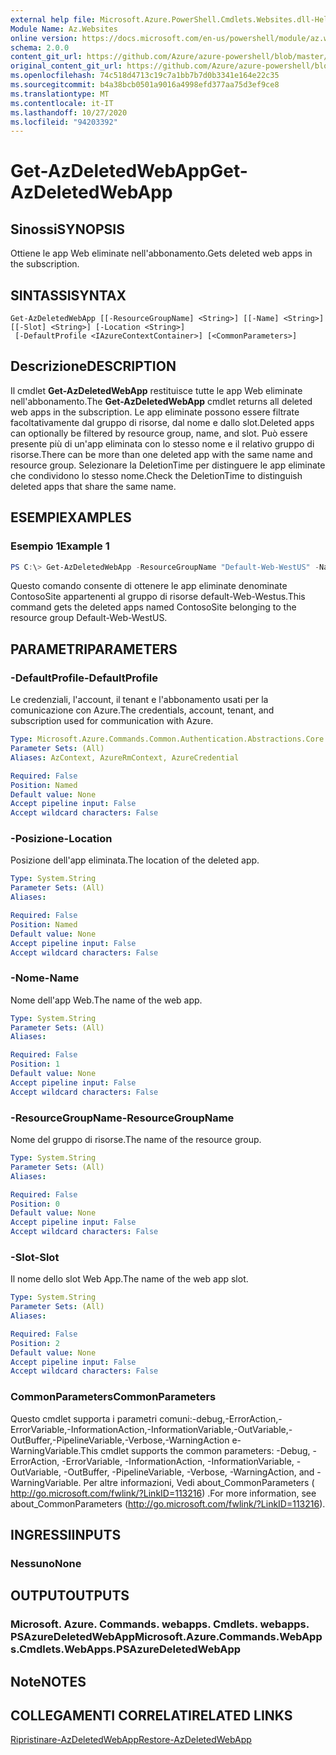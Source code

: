 ```yaml
---
external help file: Microsoft.Azure.PowerShell.Cmdlets.Websites.dll-Help.xml
Module Name: Az.Websites
online version: https://docs.microsoft.com/en-us/powershell/module/az.websites/get-azdeletedwebapp
schema: 2.0.0
content_git_url: https://github.com/Azure/azure-powershell/blob/master/src/Websites/Websites/help/Get-AzDeletedWebApp.md
original_content_git_url: https://github.com/Azure/azure-powershell/blob/master/src/Websites/Websites/help/Get-AzDeletedWebApp.md
ms.openlocfilehash: 74c518d4713c19c7a1bb7b7d0b3341e164e22c35
ms.sourcegitcommit: b4a38bcb0501a9016a4998efd377aa75d3ef9ce8
ms.translationtype: MT
ms.contentlocale: it-IT
ms.lasthandoff: 10/27/2020
ms.locfileid: "94203392"
---
```

# <span data-ttu-id="a84e1-101">Get-AzDeletedWebApp</span><span class="sxs-lookup"><span data-stu-id="a84e1-101">Get-AzDeletedWebApp</span></span>

## <span data-ttu-id="a84e1-102">Sinossi</span><span class="sxs-lookup"><span data-stu-id="a84e1-102">SYNOPSIS</span></span>
<span data-ttu-id="a84e1-103">Ottiene le app Web eliminate nell'abbonamento.</span><span class="sxs-lookup"><span data-stu-id="a84e1-103">Gets deleted web apps in the subscription.</span></span>

## <span data-ttu-id="a84e1-104">SINTASSI</span><span class="sxs-lookup"><span data-stu-id="a84e1-104">SYNTAX</span></span>

```
Get-AzDeletedWebApp [[-ResourceGroupName] <String>] [[-Name] <String>] [[-Slot] <String>] [-Location <String>]
 [-DefaultProfile <IAzureContextContainer>] [<CommonParameters>]
```

## <span data-ttu-id="a84e1-105">Descrizione</span><span class="sxs-lookup"><span data-stu-id="a84e1-105">DESCRIPTION</span></span>
<span data-ttu-id="a84e1-106">Il cmdlet **Get-AzDeletedWebApp** restituisce tutte le app Web eliminate nell'abbonamento.</span><span class="sxs-lookup"><span data-stu-id="a84e1-106">The **Get-AzDeletedWebApp** cmdlet returns all deleted web apps in the subscription.</span></span> <span data-ttu-id="a84e1-107">Le app eliminate possono essere filtrate facoltativamente dal gruppo di risorse, dal nome e dallo slot.</span><span class="sxs-lookup"><span data-stu-id="a84e1-107">Deleted apps can optionally be filtered by resource group, name, and slot.</span></span> <span data-ttu-id="a84e1-108">Può essere presente più di un'app eliminata con lo stesso nome e il relativo gruppo di risorse.</span><span class="sxs-lookup"><span data-stu-id="a84e1-108">There can be more than one deleted app with the same name and resource group.</span></span> <span data-ttu-id="a84e1-109">Selezionare la DeletionTime per distinguere le app eliminate che condividono lo stesso nome.</span><span class="sxs-lookup"><span data-stu-id="a84e1-109">Check the DeletionTime to distinguish deleted apps that share the same name.</span></span>

## <span data-ttu-id="a84e1-110">ESEMPI</span><span class="sxs-lookup"><span data-stu-id="a84e1-110">EXAMPLES</span></span>

### <span data-ttu-id="a84e1-111">Esempio 1</span><span class="sxs-lookup"><span data-stu-id="a84e1-111">Example 1</span></span>
```powershell
PS C:\> Get-AzDeletedWebApp -ResourceGroupName "Default-Web-WestUS" -Name "ContosoSite"
```

<span data-ttu-id="a84e1-112">Questo comando consente di ottenere le app eliminate denominate ContosoSite appartenenti al gruppo di risorse default-Web-Westus.</span><span class="sxs-lookup"><span data-stu-id="a84e1-112">This command gets the deleted apps named ContosoSite belonging to the resource group Default-Web-WestUS.</span></span>

## <span data-ttu-id="a84e1-113">PARAMETRI</span><span class="sxs-lookup"><span data-stu-id="a84e1-113">PARAMETERS</span></span>

### <span data-ttu-id="a84e1-114">-DefaultProfile</span><span class="sxs-lookup"><span data-stu-id="a84e1-114">-DefaultProfile</span></span>
<span data-ttu-id="a84e1-115">Le credenziali, l'account, il tenant e l'abbonamento usati per la comunicazione con Azure.</span><span class="sxs-lookup"><span data-stu-id="a84e1-115">The credentials, account, tenant, and subscription used for communication with Azure.</span></span>

```yaml
Type: Microsoft.Azure.Commands.Common.Authentication.Abstractions.Core.IAzureContextContainer
Parameter Sets: (All)
Aliases: AzContext, AzureRmContext, AzureCredential

Required: False
Position: Named
Default value: None
Accept pipeline input: False
Accept wildcard characters: False
```

### <span data-ttu-id="a84e1-116">-Posizione</span><span class="sxs-lookup"><span data-stu-id="a84e1-116">-Location</span></span>
<span data-ttu-id="a84e1-117">Posizione dell'app eliminata.</span><span class="sxs-lookup"><span data-stu-id="a84e1-117">The location of the deleted app.</span></span>

```yaml
Type: System.String
Parameter Sets: (All)
Aliases:

Required: False
Position: Named
Default value: None
Accept pipeline input: False
Accept wildcard characters: False
```

### <span data-ttu-id="a84e1-118">-Nome</span><span class="sxs-lookup"><span data-stu-id="a84e1-118">-Name</span></span>
<span data-ttu-id="a84e1-119">Nome dell'app Web.</span><span class="sxs-lookup"><span data-stu-id="a84e1-119">The name of the web app.</span></span>

```yaml
Type: System.String
Parameter Sets: (All)
Aliases:

Required: False
Position: 1
Default value: None
Accept pipeline input: False
Accept wildcard characters: False
```

### <span data-ttu-id="a84e1-120">-ResourceGroupName</span><span class="sxs-lookup"><span data-stu-id="a84e1-120">-ResourceGroupName</span></span>
<span data-ttu-id="a84e1-121">Nome del gruppo di risorse.</span><span class="sxs-lookup"><span data-stu-id="a84e1-121">The name of the resource group.</span></span>

```yaml
Type: System.String
Parameter Sets: (All)
Aliases:

Required: False
Position: 0
Default value: None
Accept pipeline input: False
Accept wildcard characters: False
```

### <span data-ttu-id="a84e1-122">-Slot</span><span class="sxs-lookup"><span data-stu-id="a84e1-122">-Slot</span></span>
<span data-ttu-id="a84e1-123">Il nome dello slot Web App.</span><span class="sxs-lookup"><span data-stu-id="a84e1-123">The name of the web app slot.</span></span>

```yaml
Type: System.String
Parameter Sets: (All)
Aliases:

Required: False
Position: 2
Default value: None
Accept pipeline input: False
Accept wildcard characters: False
```

### <span data-ttu-id="a84e1-124">CommonParameters</span><span class="sxs-lookup"><span data-stu-id="a84e1-124">CommonParameters</span></span>
<span data-ttu-id="a84e1-125">Questo cmdlet supporta i parametri comuni:-debug,-ErrorAction,-ErrorVariable,-InformationAction,-InformationVariable,-OutVariable,-OutBuffer,-PipelineVariable,-Verbose,-WarningAction e-WarningVariable.</span><span class="sxs-lookup"><span data-stu-id="a84e1-125">This cmdlet supports the common parameters: -Debug, -ErrorAction, -ErrorVariable, -InformationAction, -InformationVariable, -OutVariable, -OutBuffer, -PipelineVariable, -Verbose, -WarningAction, and -WarningVariable.</span></span> <span data-ttu-id="a84e1-126">Per altre informazioni, Vedi about_CommonParameters ( http://go.microsoft.com/fwlink/?LinkID=113216) .</span><span class="sxs-lookup"><span data-stu-id="a84e1-126">For more information, see about_CommonParameters (http://go.microsoft.com/fwlink/?LinkID=113216).</span></span>

## <span data-ttu-id="a84e1-127">INGRESSI</span><span class="sxs-lookup"><span data-stu-id="a84e1-127">INPUTS</span></span>

### <span data-ttu-id="a84e1-128">Nessuno</span><span class="sxs-lookup"><span data-stu-id="a84e1-128">None</span></span>

## <span data-ttu-id="a84e1-129">OUTPUT</span><span class="sxs-lookup"><span data-stu-id="a84e1-129">OUTPUTS</span></span>

### <span data-ttu-id="a84e1-130">Microsoft. Azure. Commands. webapps. Cmdlets. webapps. PSAzureDeletedWebApp</span><span class="sxs-lookup"><span data-stu-id="a84e1-130">Microsoft.Azure.Commands.WebApps.Cmdlets.WebApps.PSAzureDeletedWebApp</span></span>

## <span data-ttu-id="a84e1-131">Note</span><span class="sxs-lookup"><span data-stu-id="a84e1-131">NOTES</span></span>

## <span data-ttu-id="a84e1-132">COLLEGAMENTI CORRELATI</span><span class="sxs-lookup"><span data-stu-id="a84e1-132">RELATED LINKS</span></span>

[<span data-ttu-id="a84e1-133">Ripristinare-AzDeletedWebApp</span><span class="sxs-lookup"><span data-stu-id="a84e1-133">Restore-AzDeletedWebApp</span></span>](./Restore-AzDeletedWebApp.md)